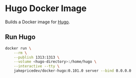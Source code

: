 # Hugo Docker Image

Builds a Docker image for [Hugo](https://gohugo.io/).

## Run Hugo

```sh
docker run \
    --rm \
    --publish 1313:1313 \
    --volume <hugo-directory>:/home/hugo \
    --interactive --tty \
    jakepricedev/docker-hugo:0.101.0 server --bind 0.0.0.0
```


